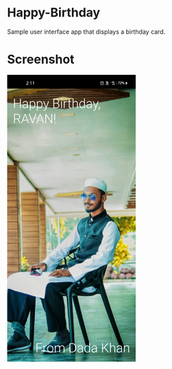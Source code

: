 # Happy-Birthday
Sample user interface app that displays a birthday card.
# Screenshot
<img src="screenShort/Main.jpg" alt="Main Screen" width="300">
